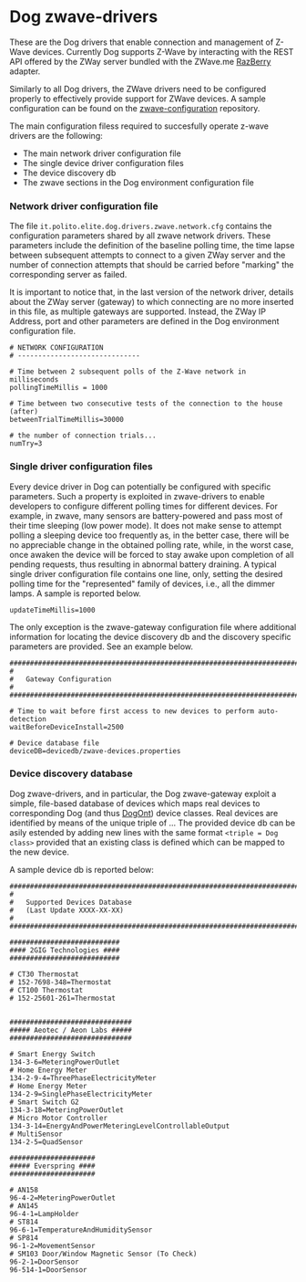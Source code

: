 # Dog zwave-drivers
These are the Dog drivers that enable connection and management of Z-Wave devices.
Currently Dog supports Z-Wave by interacting with the REST API offered by the ZWay server bundled with the ZWave.me [RazBerry](http://razberry.z-wave.me/) adapter.

Similarly to all Dog drivers, the ZWave drivers need to be configured properly to effectively provide support for ZWave devices. A sample configuration can be found on the [zwave-configuration](https://github.com/dog-gateway/zwave-configuration) repository.

The main configuration filess required to succesfully operate z-wave drivers are the following:
* The main network driver configuration file
* The single device driver configuration files
* The device discovery db
* The zwave sections in the Dog environment configuration file

### Network driver configuration file
The file ```it.polito.elite.dog.drivers.zwave.network.cfg``` contains the configuration parameters shared by all zwave network drivers. These parameters include the definition of the baseline polling time, the time lapse between subsequent attempts to connect to a given ZWay server and the number of connection attempts that should be carried before "marking" the corresponding server as failed.

It is important to notice that, in the last version of the network driver, details about the ZWay server (gateway) to which connecting are no more inserted in this file, as multiple gateways are supported. Instead, the ZWay IP Address, port and other parameters are defined in the Dog environment configuration file.
```
# NETWORK CONFIGURATION
# ------------------------------

# Time between 2 subsequent polls of the Z-Wave network in milliseconds
pollingTimeMillis = 1000 

# Time between two consecutive tests of the connection to the house (after)
betweenTrialTimeMillis=30000

# the number of connection trials...
numTry=3
```
### Single driver configuration files
Every device driver in Dog can potentially be configured with specific parameters. Such a property is exploited in zwave-drivers to enable developers to configure different polling times for different devices. For example, in zwave, many sensors are battery-powered and pass most of their time sleeping (low power mode). It does not make sense to attempt polling a sleeping device too frequently as, in the better case, there will be no appreciable change in the obtained polling rate, while, in the worst case, once awaken the device will be forced to stay awake upon completion of all pending requests, thus resulting in abnormal battery draining.
A typical single driver configuration file contains one line, only, setting the desired polling time for the "represented" family of devices, i.e., all the dimmer lamps. A sample is reported below.

```
updateTimeMillis=1000
```

The only exception is the zwave-gateway configuration file where additional information for locating the device discovery db and the discovery specific parameters are provided. See an example below.

```
#######################################################################################
#
#   Gateway Configuration
#
#######################################################################################

# Time to wait before first access to new devices to perform auto-detection
waitBeforeDeviceInstall=2500

# Device database file
deviceDB=devicedb/zwave-devices.properties
```
### Device discovery database
Dog zwave-drivers, and in particular, the Dog zwave-gateway exploit a simple, file-based database of devices which maps real devices to corresponding Dog (and thus [DogOnt](http://iot-ontologies.github.io/dogont)) device classes. Real devices are identified by means of the unique triple of ... The provided device db can be asily estended by adding new lines with the same format ```<triple = Dog class>``` provided that an existing class is defined which can be mapped to the new device.

A sample device db is reported below:

```
#######################################################################################
#
#   Supported Devices Database
#	(Last Update XXXX-XX-XX)
#
#######################################################################################

###########################
#### 2GIG Technologies ####
###########################

# CT30 Thermostat
# 152-7698-348=Thermostat
# CT100 Thermostat
# 152-25601-261=Thermostat


##############################
##### Aeotec / Aeon Labs #####
##############################

# Smart Energy Switch
134-3-6=MeteringPowerOutlet
# Home Energy Meter
134-2-9-4=ThreePhaseElectricityMeter
# Home Energy Meter
134-2-9=SinglePhaseElectricityMeter
# Smart Switch G2
134-3-18=MeteringPowerOutlet
# Micro Motor Controller
134-3-14=EnergyAndPowerMeteringLevelControllableOutput
# MultiSensor
134-2-5=QuadSensor

#####################
##### Everspring ####
#####################

# AN158
96-4-2=MeteringPowerOutlet
# AN145
96-4-1=LampHolder
# ST814
96-6-1=TemperatureAndHumiditySensor
# SP814
96-1-2=MovementSensor
# SM103 Door/Window Magnetic Sensor (To Check)
96-2-1=DoorSensor
96-514-1=DoorSensor
```
